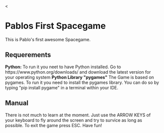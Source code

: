<<h1>Pablos First Spacegame</h1>
This is Pablo's first awesome Spacegame.
<h2>Requerements</h2>
<b>Python:</b>
To run it you neet to have Python installed.
Go to https://www.python.org/downloads/ and download the latest version for your operating system
<b>Python Library "pygames"</b>
The Game is based on pygames. To run it you need to install the pygames library.
You can do so by typing "pip install pygame" in a terminal within your IDE.
<h2>Manual</h2>
There is not much to learn at the moment.
Just use the ARROW KEYS of your keyboard to fly around the screen and try to survice as long as possible.
To exit the game press ESC.
Have fun!